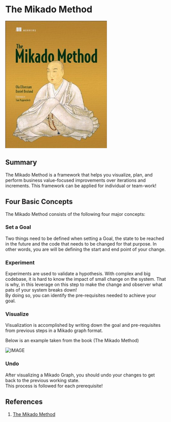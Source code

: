 # The Mikado Method

[![Cover of the book the mikado method](../images/mikado-method-cover.jpg)](https://www.goodreads.com/book/show/17974534-the-mikado-method)

## Summary
The Mikado Method is a framework that helps you visualize, plan, and perform 
business value-focused improvements over iterations and increments. This 
framework can be applied for individual or team-work! 

## Four Basic Concepts 
The Mikado Method consists of the following four major concepts: 

### Set a Goal
Two things need to be defined when setting a Goal, the state to be reached in 
the future and the code that needs to be changed for that purpose. In other 
words, you are will be defining the start and end point of your change. 

### Experiment 
Experiments are used to validate a hypothesis. With complex and big codebase, 
it is hard to know the impact of small change on the system. That is why, in 
this leverage on this step to make the change and observer what pats of your 
system breaks down!   
By doing so, you can identify the pre-requisites needed to achieve your goal.  

### Visualize 
Visualization is accomplished by writing down the goal and pre-requisites from
previous steps in a Mikado graph format. 

Below is an example taken from the book (The Mikado Method) 

![IMAGE](./TheMikadoMethod_Visualize.jpg)

### Undo  
After visualizing a Mikado Graph, you should undo your changes to get back to
the previous working state.     
This process is followed for each prerequisite!

## References 
1. [The Mikado Method](https://www.manning.com/books/the-mikado-method)